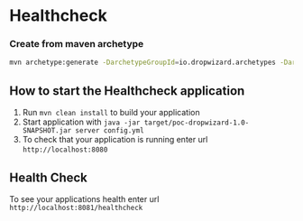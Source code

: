 # Healthcheck

### Create from maven archetype
```sh
mvn archetype:generate -DarchetypeGroupId=io.dropwizard.archetypes -DarchetypeArtifactId=java-simple -DarchetypeVersion=2.1.0
```

How to start the Healthcheck application
---

1. Run `mvn clean install` to build your application
1. Start application with `java -jar target/poc-dropwizard-1.0-SNAPSHOT.jar server config.yml`
1. To check that your application is running enter url `http://localhost:8080`

Health Check
---

To see your applications health enter url `http://localhost:8081/healthcheck`
